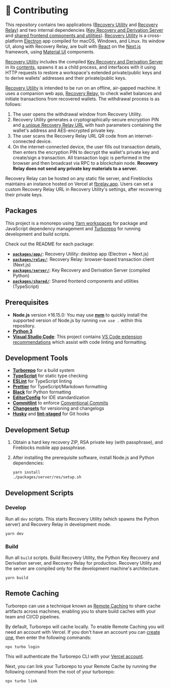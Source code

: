 # 🔨 Contributing

This repository contains two applications ([Recovery Utility](../packages/app/) and [Recovery Relay](../packages/relay/)) and two internal dependencies ([Key Recovery and Derivation Server](../packages/server/) and [shared frontend components and utilities](../packages/shared/)). [Recovery Utility](../packages/app/) is a cross-platform [Electron](https://www.electronjs.org/) app compiled for macOS, Windows, and Linux. Its window UI, along with Recovery Relay, are built with [React](https://reactjs.org/) on the [Next.js](https://nextjs.org/) framework, using [Material UI](https://mui.com/material-ui/getting-started/overview/) components.

[Recovery Utility](../packages/app/) includes the compiled [Key Recovery and Derivation Server](../server) in its [contents](https://www.electron.build/configuration/contents.html#extrafiles), spawns it as a child process, and interfaces with it using HTTP requests to restore a workspace's extended private/public keys and to derive wallets' addresses and their private/public keys.

[Recovery Utility](../packages/app/) is intended to be run on an offline, air-gapped machine. It uses a companion web app, [Recovery Relay](../packages/relay/), to check wallet balances and initiate transactions from recovered wallets. The withdrawal process is as follows:

1. The user opens the withdrawal window from Recovery Utility.
2. Recovery Utility generates a cryptographically-secure encryption PIN and [a unique Recovery Relay URL](../packages/app/renderer/lib/relayUrl.ts) with hash parameters containing the wallet's address and AES-encrypted private key.
3. The user scans the Recovery Relay URL QR code from an internet-connected device.
4. On the internet-connected device, the user fills out transaction details, then enters the encryption PIN to decrypt the wallet's private key and create/sign a transaction. All transaction logic is performed in the browser and then broadcast via RPC to a blockchain node. **Recovery Relay does not send any private key materials to a server.**

Recovery Relay can be hosted on any static file server, and Fireblocks maintains an instance hosted on Vercel at [fbrelay.app](https://fbrelay.app). Users can set a custom Recovery Relay URL in Recovery Utility's settings, after recovering their private keys.

## Packages

This project is a monorepo using [Yarn workspaces](https://classic.yarnpkg.com/lang/en/docs/workspaces/) for package and JavaScript dependency management and [Turborepo](https://turbo.build/repo) for running development and build scripts.

Check out the README for each package:

- [**`packages/app/`**](../packages/app/): Recovery Utility: desktop app (Electron + Next.js)
- [**`packages/relay/`**](../packages/relay/): Recovery Relay: browser-based transaction client (Next.js)
- [**`packages/server/`**](../packages/server/): Key Recovery and Derivation Server (compiled Python)
- [**`packages/shared/`**](../packages/shared/): Shared frontend components and utilities (TypeScript)

## Prerequisites

- **Node.js** version ≥16.15.0: You may use [**nvm**](https://github.com/nvm-sh/nvm) to quickly install the supported version of Node.js by running `nvm use .` within this repository.
- [**Python 3**](https://www.python.org/downloads/)
- [**Visual Studio Code**](https://code.visualstudio.com/): This project contains [VS Code extension recommendations](.vscode/extensions.json) which assist with code linting and formatting.

## Development Tools

- [**Turborepo**](https://turbo.build/repo) for a build system
- [**TypeScript**](https://www.typescriptlang.org/) for static type checking
- [**ESLint**](https://eslint.org/) for TypeScript linting
- [**Prettier**](https://prettier.io) for TypeScript/Markdown formatting
- [**Black**](https://github.com/psf/black) for Python formatting
- [**EditorConfig**](https://editorconfig.org/) for IDE standardization
- [**Commitlint**](https://commitlint.js.org/) to enforce [Conventional Commits](https://www.conventionalcommits.org/en/v1.0.0/)
- [**Changesets**](https://github.com/changesets/changesets) for versioning and changelogs
- [**Husky**](https://github.com/typicode/husky) and [**lint-staged**](https://github.com/okonet/lint-staged) for Git hooks

## Development Setup

1. Obtain a hard key recovery ZIP, RSA private key (with passphrase), and Fireblocks mobile app passphrase.
2. After installing the prerequisite software, install Node.js and Python dependencies:

   ```sh
   yarn install
   ./packages/server/res/setup.sh
   ```

## Development Scripts

### Develop

Run all `dev` scripts. This starts Recovery Utility (which spawns the Python server) and Recovery Relay in development mode.

```
yarn dev
```

### Build

Run all `build` scripts. Build Recovery Utility, the Python Key Recovery and Derivation server, and Recovery Relay for production. Recovery Utility and the server are compiled only for the development machine's architecture.

```
yarn build
```

## Remote Caching

Turborepo can use a technique known as [Remote Caching](https://turborepo.org/docs/core-concepts/remote-caching) to share cache artifacts across machines, enabling you to share build caches with your team and CI/CD pipelines.

By default, Turborepo will cache locally. To enable Remote Caching you will need an account with Vercel. If you don't have an account you can [create one](https://vercel.com/signup), then enter the following commands:

```
npx turbo login
```

This will authenticate the Turborepo CLI with your [Vercel account](https://vercel.com/docs/concepts/personal-accounts/overview).

Next, you can link your Turborepo to your Remote Cache by running the following command from the root of your turborepo:

```
npx turbo link
```
